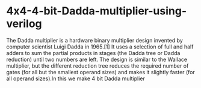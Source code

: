 # 4x4-4-bit-Dadda-multiplier-using-verilog
The Dadda multiplier is a hardware binary multiplier design invented by computer scientist Luigi Dadda in 1965.[1] It uses a selection of full and half adders to sum the partial products in stages (the Dadda tree or Dadda reduction) until two numbers are left. The design is similar to the Wallace multiplier, but the different reduction tree reduces the required number of gates (for all but the smallest operand sizes) and makes it slightly faster (for all operand sizes).In this we make 4  bit Dadda multiplier
